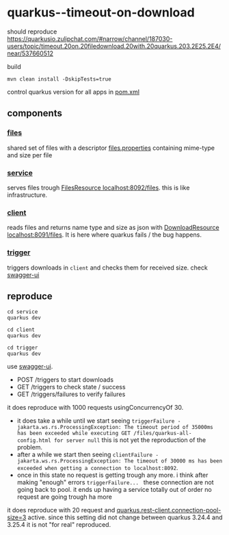 # quarkus--timeout-on-download

should reproduce https://quarkusio.zulipchat.com/#narrow/channel/187030-users/topic/timeout.20on.20filedownload.20with.20quarkus.203.2E25.2E4/near/537660512

build
```
mvn clean install -DskipTests=true
```
control quarkus version for all apps in [pom.xml](pom.xml#L17)

## components

### [files](files)

shared set of files with a descriptor [files.properties](files/files.properties) containing mime-type and size per file

### [service](service)

serves files trough [FilesResource localhost:8092/files](service/src/main/java/org/acme/FilesResource.java). this is like infrastructure.

### [client](client)

reads files and returns name type and size as json with [DownloadResource  localhost:8091/files](client/src/main/java/org/acme/DownloadResource.java).
It is here where quarkus fails / the bug happens.

### [trigger](trigger)

triggers downloads in `client` and checks them for received size.
check [swagger-ui](http://localhost:8080/q/dev-ui/io.quarkus.quarkus-smallrye-openapi/swagger-ui)

## reproduce 

```
cd service 
quarkus dev
```
```
cd client 
quarkus dev
```
```
cd trigger 
quarkus dev
```


use [swagger-ui](http://localhost:8080/q/dev-ui/io.quarkus.quarkus-smallrye-openapi/swagger-ui).

* POST /triggers to start downloads
* GET /triggers to check state / success
* GET /triggers/failures to verify failures
 
it does reproduce with 1000 requests usingConcurrencyOf 30. 
* it does take a while until we start seeing `triggerFailure - jakarta.ws.rs.ProcessingException: The timeout period of 35000ms has been exceeded while executing GET /files/quarkus-all-config.html for server null` this is not yet the reproduction of the problem. 
* after a while we start then seeing `clientFailure - jakarta.ws.rs.ProcessingException: The timeout of 30000 ms has been exceeded when getting a connection to localhost:8092`.
* once in this state no request is getting trough any more. 
  i think after making "enough" errors `triggerFailure... ` these connection are not going back to pool. 
  it ends up having a service totally out of order no request are going trough ha more


it does reproduce with 20 request and [quarkus.rest-client.connection-pool-size=3](client/src/main/resources/application.properties#L5) active.
since this setting did not change between quarkus 3.24.4 and 3.25.4 it is not "for real" reproduced.
